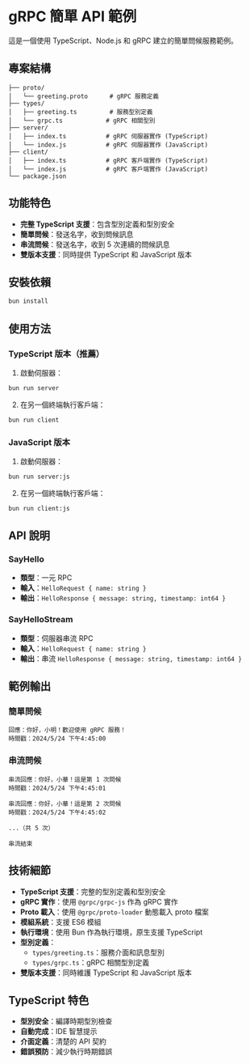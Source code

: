# gRPC 簡單 API 範例

這是一個使用 TypeScript、Node.js 和 gRPC 建立的簡單問候服務範例。

## 專案結構

```
├── proto/
│   └── greeting.proto      # gRPC 服務定義
├── types/
│   ├── greeting.ts         # 服務型別定義
│   └── grpc.ts            # gRPC 相關型別
├── server/
│   ├── index.ts           # gRPC 伺服器實作 (TypeScript)
│   └── index.js           # gRPC 伺服器實作 (JavaScript)
├── client/
│   ├── index.ts           # gRPC 客戶端實作 (TypeScript)
│   └── index.js           # gRPC 客戶端實作 (JavaScript)
└── package.json
```

## 功能特色

- **完整 TypeScript 支援**：包含型別定義和型別安全
- **簡單問候**：發送名字，收到問候訊息
- **串流問候**：發送名字，收到 5 次連續的問候訊息
- **雙版本支援**：同時提供 TypeScript 和 JavaScript 版本

## 安裝依賴

```bash
bun install
```

## 使用方法

### TypeScript 版本（推薦）

1. 啟動伺服器：
```bash
bun run server
```

2. 在另一個終端執行客戶端：
```bash
bun run client
```

### JavaScript 版本

1. 啟動伺服器：
```bash
bun run server:js
```

2. 在另一個終端執行客戶端：
```bash
bun run client:js
```

## API 說明

### SayHello
- **類型**：一元 RPC
- **輸入**：`HelloRequest { name: string }`
- **輸出**：`HelloResponse { message: string, timestamp: int64 }`

### SayHelloStream
- **類型**：伺服器串流 RPC
- **輸入**：`HelloRequest { name: string }`
- **輸出**：串流 `HelloResponse { message: string, timestamp: int64 }`

## 範例輸出

### 簡單問候
```
回應：你好，小明！歡迎使用 gRPC 服務！
時間戳：2024/5/24 下午4:45:00
```

### 串流問候
```
串流回應：你好，小華！這是第 1 次問候
時間戳：2024/5/24 下午4:45:01

串流回應：你好，小華！這是第 2 次問候
時間戳：2024/5/24 下午4:45:02

...（共 5 次）

串流結束
```

## 技術細節

- **TypeScript 支援**：完整的型別定義和型別安全
- **gRPC 實作**：使用 `@grpc/grpc-js` 作為 gRPC 實作
- **Proto 載入**：使用 `@grpc/proto-loader` 動態載入 proto 檔案
- **模組系統**：支援 ES6 模組
- **執行環境**：使用 Bun 作為執行環境，原生支援 TypeScript
- **型別定義**：
  - `types/greeting.ts`：服務介面和訊息型別
  - `types/grpc.ts`：gRPC 相關型別定義
- **雙版本支援**：同時維護 TypeScript 和 JavaScript 版本

## TypeScript 特色

- **型別安全**：編譯時期型別檢查
- **自動完成**：IDE 智慧提示
- **介面定義**：清楚的 API 契約
- **錯誤預防**：減少執行時期錯誤
